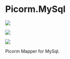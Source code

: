 ﻿# Picorm.MySql
[![](https://img.shields.io/badge/Repo-Nuget-blue.svg)](https://github.com/codeRookieErick/Picorm.MySql)

[![](https://img.shields.io/badge/Repo-Github-purple.svg)](https://www.nuget.org/packages/Picorm.MySql)

![](https://img.shields.io/badge/.Net_Standard_2.1-red.svg)

Picorm Mapper for MySql.